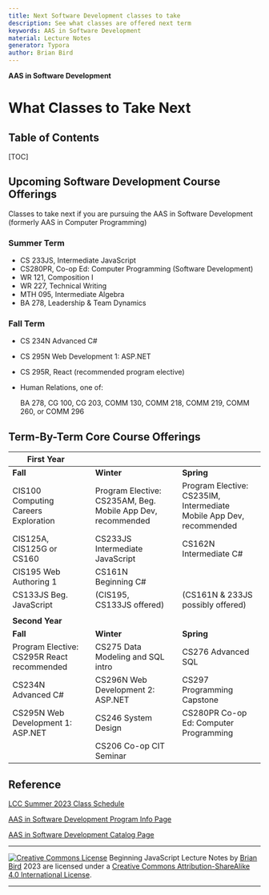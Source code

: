 ```yaml
---
title: Next Software Development classes to take
description: See what classes are offered next term
keywords: AAS in Software Development
material: Lecture Notes
generator: Typora
author: Brian Bird
---
```


**AAS in Software Development**

<h1>What Classes to Take Next</h1>




<h2>Table of Contents</h2>

[TOC]

## Upcoming Software Development Course Offerings 

Classes to take next if you are pursuing the AAS in Software Development (formerly AAS in Computer Programming) 

### Summer Term

- CS 233JS, Intermediate JavaScript
- CS280PR, Co-op Ed: Computer Programming (Software Development)
- WR 121, Composition I
- WR 227, Technical Writing 
- MTH 095, Intermediate Algebra
- BA 278, Leadership & Team Dynamics

### Fall Term

- CS 234N Advanced C#

- CS 295N Web Development 1:  ASP.NET

- CS 295R,  React (recommended program elective)

- Human Relations, one of:

  BA 278, CG 100, CG 203, COMM 130, COMM 218, COMM 219, COMM 260, or COMM 296



## Term-By-Term Core Course Offerings

| First  Year                                      |      |                                                              |      |                                                              |
| ------------------------------------------------ | ---- | ------------------------------------------------------------ | ---- | ------------------------------------------------------------ |
| **Fall**                                         |      | **Winter**                                                   |      | **Spring**                                                   |
| CIS100 Computing Careers  Exploration            |      | Program Elective: <br />CS235AM, Beg. Mobile App Dev, recommended |      | Program Elective: <br />CS235IM, Intermediate Mobile App Dev, recommended |
| CIS125A, CIS125G or CS160                        |      | CS233JS Intermediate JavaScript                              |      | CS162N Intermediate C#                                       |
| CIS195 Web Authoring 1                           |      | CS161N Beginning C#                                          |      |                                                              |
| CS133JS Beg.  JavaScript                         |      | (CIS195, CS133JS offered)                                    |      | (CS161N & 233JS possibly offered)                            |
|                                                  |      |                                                              |      |                                                              |
| **Second Year**                                  |      |                                                              |      |                                                              |
| **Fall**                                         |      | **Winter**                                                   |      | **Spring**                                                   |
| Program Elective: <br />CS295R React recommended |      | CS275 Data Modeling and SQL intro                            |      | CS276 Advanced SQL                                           |
| CS234N Advanced C#                               |      | CS296N Web Development 2: ASP.NET                            |      | CS297 Programming Capstone                                   |
| CS295N Web Development 1:  ASP.NET               |      | CS246 System Design                                          |      | CS280PR Co-op Ed: Computer Programming                       |
|                                                  |      | CS206 Co-op CIT Seminar                                      |      |                                                              |



## Reference

[LCC Summer 2023 Class Schedule](https://crater.lanecc.edu/banp/zwsktsc2.P_DispGroupSchd?chunk_in=C2550&term_in=202410)

[AAS in Software Development Program Info Page](https://www.lanecc.edu/programs-academics/areas-study/computer-science-and-information-technology/software-development)

[AAS in Software Development Catalog Page](https://catalog.lanecc.edu/preview_program.php?catoid=13&poid=1545)

------

[![Creative Commons License](https://i.creativecommons.org/l/by-sa/4.0/88x31.png)](http://creativecommons.org/licenses/by-sa/4.0/) Beginning JavaScript Lecture Notes by [Brian Bird](https://profbird.online) <time>2023</time> are licensed under a [Creative Commons Attribution-ShareAlike 4.0 International License](http://creativecommons.org/licenses/by-sa/4.0/). 

------------